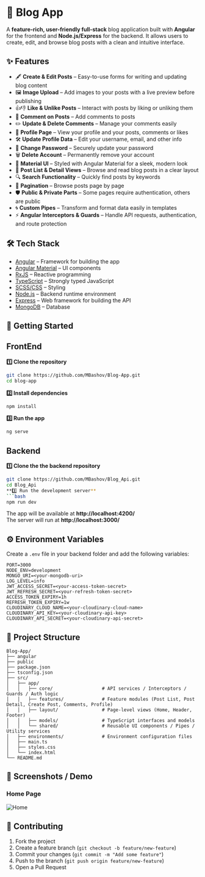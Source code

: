 # 📝 Blog App

A **feature-rich, user-friendly full-stack** blog application built with **Angular** for the frontend and **Node.js/Express** for the backend. It allows users to create, edit, and browse blog posts with a clean and intuitive interface.

## ✨ Features
- 🖋 **Create & Edit Posts** – Easy-to-use forms for writing and updating blog content  
- 🖼 **Image Upload** – Add images to your posts with a live preview before publishing  
- 👍👎 **Like & Unlike Posts** – Interact with posts by liking or unliking them  
- 💬 **Comment on Posts** – Add comments to posts  
- ✏️ **Update & Delete Comments** – Manage your comments easily  
- 👤 **Profile Page** – View your profile and your posts, comments or likes  
- 🛠 **Update Profile Data** – Edit your username, email, and other info  
- 🔑 **Change Password** – Securely update your password  
- 🗑 **Delete Account** – Permanently remove your account  
- 🎨 **Material UI** – Styled with Angular Material for a sleek, modern look  
- 📂 **Post List & Detail Views** – Browse and read blog posts in a clear layout  
- 🔍 **Search Functionality** – Quickly find posts by keywords  
- 🔢 **Pagination** – Browse posts page by page  
- 🛡 **Public & Private Parts** – Some pages require authentication, others are public  
- 🌀 **Custom Pipes** – Transform and format data easily in templates  
- ⚡ **Angular Interceptors & Guards** – Handle API requests, authentication, and route protection  


## 🛠 Tech Stack
- [Angular](https://angular.io/) – Framework for building the app  
- [Angular Material](https://material.angular.io/) – UI components  
- [RxJS](https://rxjs.dev/) – Reactive programming  
- [TypeScript](https://www.typescriptlang.org/) – Strongly typed JavaScript  
- [SCSS/CSS](https://developer.mozilla.org/en-US/docs/Web/CSS) – Styling  
- [Node.js](https://nodejs.org/) – Backend runtime environment  
- [Express](https://expressjs.com/) – Web framework for building the API  
- [MongoDB](https://www.mongodb.com/) – Database  

## 🚀 Getting Started

## FrontEnd  
**1️⃣ Clone the repository**  
```bash
git clone https://github.com/MBashov/Blog-App.git
cd blog-app

```
**2️⃣ Install dependencies**  
```bash
npm install

```
**3️⃣ Run the app**  
```bash
ng serve

```
## Backend  
**1️⃣ Clone the the backend repository**  
```bash
git clone https://github.com/MBashov/Blog_Api.git
cd Blog_Api
**3️⃣ Run the development server**  
```bash
npm run dev
```

The app will be available at **http://localhost:4200/**  
The server will run at **http://localhost:3000/**    

## ⚙️ Environment Variables

Create a `.env` file in your backend folder and add the following variables:

```env
PORT=3000
NODE_ENV=development
MONGO_URI=<your-mongodb-uri>
LOG_LEVEL=info
JWT_ACCESS_SECRET=<your-access-token-secret>
JWT_REFRESH_SECRET=<your-refresh-token-secret>
ACCESS_TOKEN_EXPIRY=1h
REFRESH_TOKEN_EXPIRY=1w
CLOUDINARY_CLOUD_NAME=<your-cloudinary-cloud-name>
CLOUDINARY_API_KEY=<your-cloudinary-api-key>
CLOUDINARY_API_SECRET=<your-cloudinary-api-secret>
```

## 📂 Project Structure
```
Blog-App/
├── angular
├── public
├── package.json
├── tsconfig.json
├── src/
│   ├── app/
│   │   ├── core/                  # API services / Interceptors / Guards / Auth logic
│   │   ├── features/              # Feature modules (Post List, Post Detail, Create Post, Comments, Profile)
│   │   ├── layout/                # Page-level views (Home, Header, Footer)
│   │   ├── models/                # TypeScript interfaces and models
│   │   └── shared/                # Reusable UI components / Pipes / Utility services
│   ├── environments/              # Environment configuration files
│   ├── main.ts
│   ├── styles.css
│   └── index.html
└── README.md

```

## 📸 Screenshots / Demo
### Home Page
![Home](public/home.png) 


## 🤝 Contributing
1. Fork the project  
2. Create a feature branch (`git checkout -b feature/new-feature`)  
3. Commit your changes (`git commit -m "Add some feature"`)  
4. Push to the branch (`git push origin feature/new-feature`)  
5. Open a Pull Request  